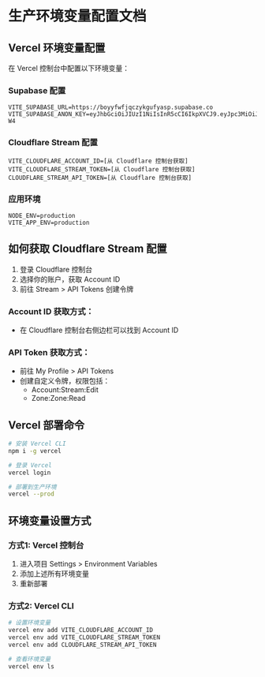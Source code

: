 # 生产环境变量配置文档

## Vercel 环境变量配置

在 Vercel 控制台中配置以下环境变量：

### Supabase 配置
```
VITE_SUPABASE_URL=https://boyyfwfjqczykgufyasp.supabase.co
VITE_SUPABASE_ANON_KEY=eyJhbGciOiJIUzI1NiIsInR5cCI6IkpXVCJ9.eyJpc3MiOiJzdXBhYmFzZSIsInJlZiI6ImJveXlmd2ZqcWN6eWtndWZ5YXNwIiwicm9sZSI6ImFub24iLCJpYXQiOjE3NTg1NTA0MjUsImV4cCI6MjA3NDEyNjQyNX0.5LmaNuBY2OJzNwNQfUZJj7yYv8fF5rN_qMm7eH8m-W4
```

### Cloudflare Stream 配置
```
VITE_CLOUDFLARE_ACCOUNT_ID=[从 Cloudflare 控制台获取]
VITE_CLOUDFLARE_STREAM_TOKEN=[从 Cloudflare 控制台获取]
CLOUDFLARE_STREAM_API_TOKEN=[从 Cloudflare 控制台获取]
```

### 应用环境
```
NODE_ENV=production
VITE_APP_ENV=production
```

## 如何获取 Cloudflare Stream 配置

1. 登录 Cloudflare 控制台
2. 选择你的账户，获取 Account ID
3. 前往 Stream > API Tokens 创建令牌

### Account ID 获取方式：
- 在 Cloudflare 控制台右侧边栏可以找到 Account ID

### API Token 获取方式：
- 前往 My Profile > API Tokens
- 创建自定义令牌，权限包括：
  - Account:Stream:Edit
  - Zone:Zone:Read

## Vercel 部署命令

```bash
# 安装 Vercel CLI
npm i -g vercel

# 登录 Vercel
vercel login

# 部署到生产环境
vercel --prod
```

## 环境变量设置方式

### 方式1: Vercel 控制台
1. 进入项目 Settings > Environment Variables
2. 添加上述所有环境变量
3. 重新部署

### 方式2: Vercel CLI
```bash
# 设置环境变量
vercel env add VITE_CLOUDFLARE_ACCOUNT_ID
vercel env add VITE_CLOUDFLARE_STREAM_TOKEN
vercel env add CLOUDFLARE_STREAM_API_TOKEN

# 查看环境变量
vercel env ls
```